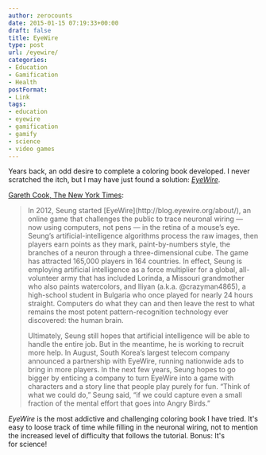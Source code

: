 ```yaml
---
author: zerocounts
date: 2015-01-15 07:19:33+00:00
draft: false
title: EyeWire
type: post
url: /eyewire/
categories:
- Education
- Gamification
- Health
postFormat:
- Link
tags:
- education
- eyewire
- gamification
- gamify
- science
- video games
---
```


Years back, an odd desire to complete a coloring book developed. I never scratched the itch, but I may have just found a solution: _[EyeWire](http://eyewire.org)_.

[Gareth Cook, The New York Times](http://www.nytimes.com/2015/01/11/magazine/sebastian-seungs-quest-to-map-the-human-brain.html?_r=0):


<blockquote>In 2012, Seung started [EyeWire](http://blog.eyewire.org/about/), an online game that challenges the public to trace neuronal wiring — now using computers, not pens — in the retina of a mouse’s eye. Seung’s artificial-­intelligence algorithms process the raw images, then players earn points as they mark, paint-by-numbers style, the branches of a neuron through a three-dimensional cube. The game has attracted 165,000 players in 164 countries. In effect, Seung is employing artificial intelligence as a force multiplier for a global, all-volunteer army that has included Lorinda, a Missouri grandmother who also paints watercolors, and Iliyan (a.k.a. @crazyman4865), a high-school student in Bulgaria who once played for nearly 24 hours straight. Computers do what they can and then leave the rest to what remains the most potent pattern-recognition technology ever discovered: the human brain.

Ultimately, Seung still hopes that artificial intelligence will be able to handle the entire job. But in the meantime, he is working to recruit more help. In August, South Korea’s largest telecom company announced a partnership with EyeWire, running nationwide ads to bring in more players. In the next few years, Seung hopes to go bigger by enticing a company to turn EyeWire into a game with characters and a story line that people play purely for fun. “Think of what we could do,” Seung said, “if we could capture even a small fraction of the mental effort that goes into Angry Birds.”</blockquote>


_EyeWire_ is the most addictive and challenging coloring book I have tried. It's easy to loose track of time while filling in the neuronal wiring, not to mention the increased level of difficulty that follows the tutorial. Bonus: It's for science!
